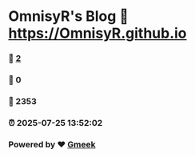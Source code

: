 # OmnisyR's Blog :link: https://OmnisyR.github.io 
### :page_facing_up: [2](https://OmnisyR.github.io/tag.html) 
### :speech_balloon: 0 
### :hibiscus: 2353 
### :alarm_clock: 2025-07-25 13:52:02 
### Powered by :heart: [Gmeek](https://github.com/Meekdai/Gmeek)
